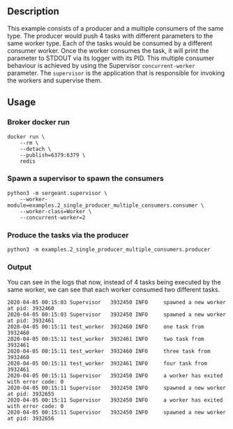 ## Description
This example consists of a producer and a multiple consumers of the same type. The producer would push 4 tasks with different parameters to the same worker type. Each of the tasks would be consumed by a different consumer worker. Once the worker consumes the task, it will print the parameter to STDOUT via its logger with its PID. This multiple consumer behaviour is achieved by using the Supervisor `concurrent-worker` parameter. The `supervisor` is the application that is responsible for invoking the workers and supervise them.

## Usage

### Broker docker run
```shell
docker run \
    --rm \
    --detach \
    --publish=6379:6379 \
    redis
```

### Spawn a supervisor to spawn the consumers
```shell
python3 -m sergeant.supervisor \
    --worker-module=examples.2_single_producer_multiple_consumers.consumer \
    --worker-class=Worker \
    --concurrent-worker=2
```

### Produce the tasks via the producer
```shell
python3 -m examples.2_single_producer_multiple_consumers.producer
```

### Output
You can see in the logs that now, instead of 4 tasks being executed by the same worker, we can see that each worker consumed two different tasks.
```
2020-04-05 00:15:03 Supervisor   3932450 INFO     spawned a new worker at pid: 3932460
2020-04-05 00:15:03 Supervisor   3932450 INFO     spawned a new worker at pid: 3932461
2020-04-05 00:15:11 test_worker  3932460 INFO     one task from 3932460
2020-04-05 00:15:11 test_worker  3932461 INFO     two task from 3932461
2020-04-05 00:15:11 test_worker  3932460 INFO     three task from 3932460
2020-04-05 00:15:11 test_worker  3932461 INFO     four task from 3932461
2020-04-05 00:15:11 Supervisor   3932450 INFO     a worker has exited with error code: 0
2020-04-05 00:15:11 Supervisor   3932450 INFO     spawned a new worker at pid: 3932655
2020-04-05 00:15:11 Supervisor   3932450 INFO     a worker has exited with error code: 0
2020-04-05 00:15:11 Supervisor   3932450 INFO     spawned a new worker at pid: 3932656
```
